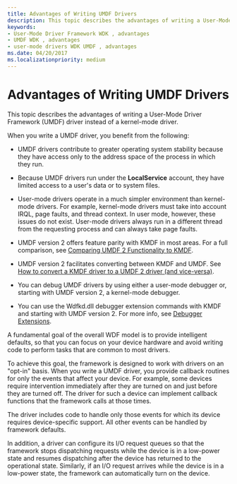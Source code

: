 ```yaml
---
title: Advantages of Writing UMDF Drivers
description: This topic describes the advantages of writing a User-Mode Driver Framework (UMDF) driver instead of a kernel-mode driver.
keywords:
- User-Mode Driver Framework WDK , advantages
- UMDF WDK , advantages
- user-mode drivers WDK UMDF , advantages
ms.date: 04/20/2017
ms.localizationpriority: medium
---
```


# Advantages of Writing UMDF Drivers


This topic describes the advantages of writing a User-Mode Driver Framework (UMDF) driver instead of a kernel-mode driver.

When you write a UMDF driver, you benefit from the following:

-   UMDF drivers contribute to greater operating system stability because they have access only to the address space of the process in which they run.
-   Because UMDF drivers run under the **LocalService** account, they have limited access to a user's data or to system files.
-   User-mode drivers operate in a much simpler environment than kernel-mode drivers. For example, kernel-mode drivers must take into account IRQL, page faults, and thread context. In user mode, however, these issues do not exist. User-mode drivers always run in a different thread from the requesting process and can always take page faults.

-   UMDF version 2 offers feature parity with KMDF in most areas. For a full comparison, see [Comparing UMDF 2 Functionality to KMDF](comparing-umdf-2-0-functionality-to-kmdf.md).
-   UMDF version 2 facilitates converting between KMDF and UMDF. See [How to convert a KMDF driver to a UMDF 2 driver (and vice-versa)](how-to-generate-a-umdf-driver-from-a-kmdf-driver.md).
-   You can debug UMDF drivers by using either a user-mode debugger or, starting with UMDF version 2, a kernel-mode debugger.

-   You can use the Wdfkd.dll debugger extension commands with KMDF and starting with UMDF version 2. For more info, see [Debugger Extensions](debugger-extensions-for-kmdf-drivers.md).

A fundamental goal of the overall WDF model is to provide intelligent defaults, so that you can focus on your device hardware and avoid writing code to perform tasks that are common to most drivers.

To achieve this goal, the framework is designed to work with drivers on an "opt-in" basis. When you write a UMDF driver, you provide callback routines for only the events that affect your device. For example, some devices require intervention immediately after they are turned on and just before they are turned off. The driver for such a device can implement callback functions that the framework calls at those times.

The driver includes code to handle only those events for which its device requires device-specific support. All other events can be handled by framework defaults.

In addition, a driver can configure its I/O request queues so that the framework stops dispatching requests while the device is in a low-power state and resumes dispatching after the device has returned to the operational state. Similarly, if an I/O request arrives while the device is in a low-power state, the framework can automatically turn on the device.

 

 





